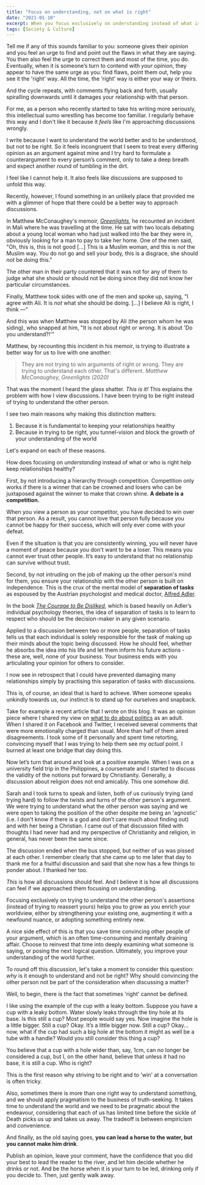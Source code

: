 ```yaml
---
title: "Focus on understanding, not on what is right"
date: "2021-01-10"
excerpt: When you focus exclusively on understanding instead of what is right, you grow your understanding of the world while keeping your relationships healthy.
tags: [Society & Culture]
---
```


Tell me if any of this sounds familiar to you: someone gives their opinion and you feel an urge to find and point out the flaws in what they are saying. You then also feel the urge to correct them and most of the time, you do. Eventually, when it is someone’s turn to contend with *your* opinion, they appear to have the same urge as you: find flaws, point them out, help you see it the 'right' way. All the time, the ‘right’ way is either your way or theirs.

And the cycle repeats, with comments flying back and forth, usually spiralling downwards until it damages your relationship with that person.

For me, as a person who recently started to take his writing more seriously, this intellectual sumo wrestling has become too familiar. I regularly behave this way and I don't like it because it *feels* like I'm approaching discussions wrongly.

I write because I want to understand the world better and to be understood, but not to be right. So it feels incongruent that I seem to treat every differing opinion as an argument against mine and I try hard to formulate a counterargument to every person’s comment, only to take a deep breath and expect another round of tumbling in the dirt.

I feel like I cannot help it. It also feels like discussions are supposed to unfold this way.

Recently, however, I found something in an unlikely place that provided me with a glimmer of hope that there could be a better way to approach discussions. 

In Matthew McConaughey's memoir, *[Greenlights](https://www.goodreads.com/en/book/show/52838315)*, he recounted an incident in Mali where he was travelling at the time. He sat with two locals debating about a young local woman who had just walked into the bar they were in, obviously looking for a man to pay to take her home. One of the men said, "Oh, this is, this is not good [...] This is a Muslim woman, and this is *not* the Muslim way. You do not go and sell your body, this is a disgrace, she should *not* be doing this."

The other man in their party countered that it was not for any of them to judge what she should or should not be doing since they did not know her particular circumstances.

Finally, Matthew took sides with one of the men and spoke up, saying, "I agree with Ali. It is *not* what she should be doing. [...] I believe Ali is right, I think —“ 

And this was when Matthew was stopped by Ali (the person whom he was siding), who snapped at him, "It is not about right or wrong. It is about 'Do you understand?!'"

Matthew, by recounting this incident in his memoir, is trying to illustrate a better way for us to live with one another:

> They are not trying to win arguments of right or wrong. They are trying to understand each other. That's different.
> <cite>Matthew McConaughey, Greenlights (2020)</cite>

That was the moment I heard the glass shatter. *This is it!* This explains the problem with how I view discussions. I have been trying to be right instead of trying to understand the other person.

I see two main reasons why making this distinction matters:

1. Because it is fundamental to keeping your relationships healthy
2. Because in trying to be right, you tunnel-vision and block the growth of your understanding of the world

Let's expand on each of these reasons.

How does focusing on *understanding* instead of what or who is right help keep relationships healthy?

First, by not introducing a hierarchy through competition. Competition only works if there is a winner that can be crowned and losers who can be juxtaposed against the winner to make that crown shine.  **A debate is a competition.**

When you view a person as your competitor, you have decided to win over that person. As a result, you cannot love that person fully because you cannot be happy for their success, which will only ever come with your defeat.

Even if the situation is that you are consistently winning, you will never have a moment of peace because you don't want to be a loser. This means you cannot ever trust other people. It’s easy to understand that no relationship can survive without trust.

Second, by not intruding on the job of making up the other person's mind for them, you ensure your relationship with the other person is built on independence. This is the crux of the mental model of **separation of tasks** as espoused by the Austrian psychologist and medical doctor, [Alfred Adler](https://de.wikipedia.org/wiki/Alfred_Adler). 

In the book *[The Courage to Be Disliked](/2021-01-03-notes-from-the-courage-to-be-disliked-by-kishimi-and-koga/)*, which is based heavily on Adler’s individual psychology theories, the idea of separation of tasks is to learn to respect who should be the decision-maker in any given scenario.

Applied to a discussion between two or more people, separation of tasks tells us that each individual is solely responsible for the task of making up their minds about the topic being discussed. How he should feel, whether he absorbs the idea into his life and let them inform his future actions - these are, well, none of your business. Your business ends with you articulating your opinion for others to consider. 

I now see in retrospect that I could have prevented damaging many relationships simply by practising this separation of tasks with discussions.

This is, of course, an ideal that is hard to achieve. When someone speaks unkindly towards us, our instinct is to stand up for ourselves and snapback.

Take for example a recent article that I wrote on this blog. It was an opinion piece where I shared my view on [what to do about politics](/2020-11-22-why-you-might-want-to-disengage-from-politics/) as an adult. When I shared it on Facebook and Twitter, I received several comments that were more emotionally charged than usual. More than half of them aired disagreements. I took some of it personally and spent time retorting, convincing myself that I was trying to help them see my *actual* point. I burned at least one bridge that day doing this.

Now let’s turn that around and look at a positive example. When I was on a university field trip in the Philippines, a coursemate and I started to discuss the validity of the notions put forward by Christianity. Generally, a discussion about religion does not end amicably. This one somehow did. 

Sarah and I took turns to speak and listen, both of us curiously trying (and trying hard) to follow the twists and turns of the other person's argument. We were trying to understand what the other person was saying and we were open to taking the position of the other despite me being an 'agnostic' (i.e. I don't know if there is a god and don’t care much about finding out) and with her being a Christian. I came out of that discussion filled with thoughts I had never had and my perspective of Christianity and religion, in general, has never been the same since.

The discussion ended when the bus stopped, but neither of us was pissed at each other. I remember clearly that she came up to me later that day to thank me for a fruitful discussion and said that she now has a few things to ponder about. I thanked her too.

*This* is how all discussions should feel. And I believe it is how all discussions can feel if we approached them focusing on understanding.

Focusing exclusively on trying to understand the other person's assertions (instead of trying to reassert yours) helps you to grow as you enrich your worldview, either by strengthening your existing one, augmenting it with a newfound nuance, or adopting something entirely new.

A nice side effect of this is that you save time convincing other people of your argument, which is an often time-consuming and mentally draining affair. Choose to reinvest that time into deeply examining what someone is saying, or posing the next logical question. Ultimately, you improve your understanding of the world further.

To round off this discussion, let's take a moment to consider this question: *why* is it enough to understand and not be right? Why should convincing the other person not be part of the consideration when discussing a matter?

Well, to begin, there is the fact that sometimes 'right' cannot be defined.

I like using the example of the cup with a leaky bottom. Suppose you have a cup with a leaky bottom. Water slowly leaks through the tiny hole at its base. Is this still a cup? Most people would say yes. Now imagine the hole is a little bigger. Still a cup? Okay. It’s a little bigger now. Still a cup? Okay... now, what if the cup had such a big hole at the bottom it might as well be a tube with a handle? Would you still consider this thing a cup?

You believe that a cup with a hole wider than, say, 1cm, can no longer be considered a cup, but I, on the other hand, believe that unless it had no base, it is still a cup. Who is right?

This is the first reason why striving to be right and to 'win' at a conversation is often tricky.

Also, sometimes there is more than one right way to understand something, and we should apply pragmatism to the business of truth-seeking. It takes time to understand the world and we need to be pragmatic about the endeavour, considering that each of us has limited time before the sickle of Death picks us up and takes us away. The tradeoff is between empiricism and convenience.

And finally, as the old saying goes, **you can lead a horse to the water, but you cannot make him drink**.

Publish an opinion, leave your comment, have the confidence that you did your best to lead the reader to the river, and let him decide whether he drinks or not. And be the horse when it is your turn to be led, drinking only if you decide to. Then, just gently walk away.